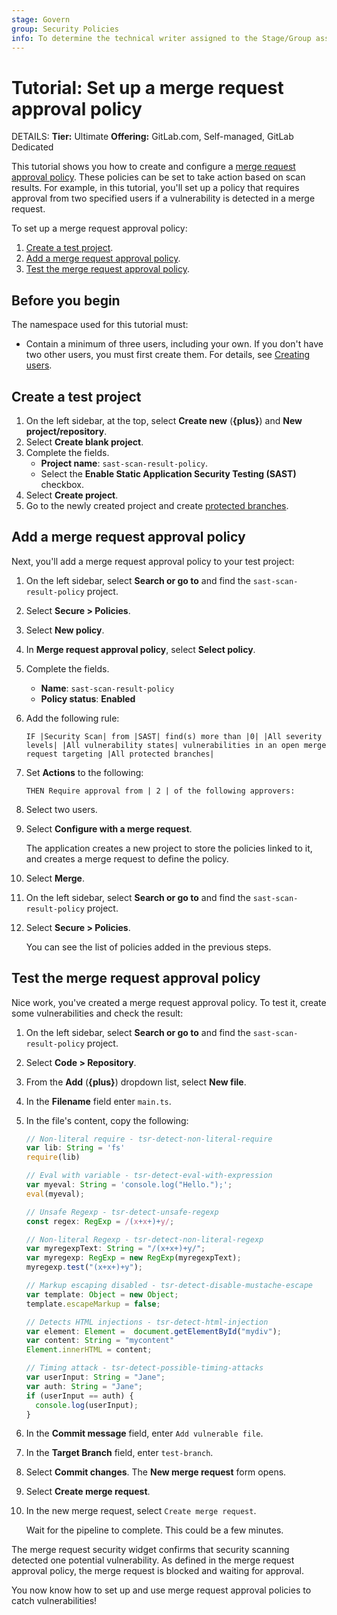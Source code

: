 ```yaml
---
stage: Govern
group: Security Policies
info: To determine the technical writer assigned to the Stage/Group associated with this page, see https://handbook.gitlab.com/handbook/product/ux/technical-writing/#assignments
---
```


# Tutorial: Set up a merge request approval policy

DETAILS:
**Tier:** Ultimate
**Offering:** GitLab.com, Self-managed, GitLab Dedicated

This tutorial shows you how to create and configure a [merge request approval policy](../../user/application_security/policies/merge_request_approval_policies.md). These policies can be set to take action based on scan results.
For example, in this tutorial, you'll set up a policy that requires approval from two specified users if a vulnerability is detected in a merge request.

To set up a merge request approval policy:

1. [Create a test project](#create-a-test-project).
1. [Add a merge request approval policy](#add-a-merge-request-approval-policy).
1. [Test the merge request approval policy](#test-the-merge-request-approval-policy).

## Before you begin

The namespace used for this tutorial must:

- Contain a minimum of three users, including your own. If you don't have two other users, you must first
  create them. For details, see [Creating users](../../user/profile/account/create_accounts.md).

## Create a test project

1. On the left sidebar, at the top, select **Create new** (**{plus}**) and **New project/repository**.
1. Select **Create blank project**.
1. Complete the fields.
   - **Project name**: `sast-scan-result-policy`.
   - Select the **Enable Static Application Security Testing (SAST)** checkbox.
1. Select **Create project**.
1. Go to the newly created project and create [protected branches](../../user/project/repository/branches/protected.md).

## Add a merge request approval policy

Next, you'll add a merge request approval policy to your test project:

1. On the left sidebar, select **Search or go to** and find the `sast-scan-result-policy` project.
1. Select **Secure > Policies**.
1. Select **New policy**.
1. In **Merge request approval policy**, select **Select policy**.
1. Complete the fields.
   - **Name**: `sast-scan-result-policy`
   - **Policy status**: **Enabled**
1. Add the following rule:

   ```plaintext
   IF |Security Scan| from |SAST| find(s) more than |0| |All severity levels| |All vulnerability states| vulnerabilities in an open merge request targeting |All protected branches|
   ```

1. Set **Actions** to the following:

   ```plaintext
   THEN Require approval from | 2 | of the following approvers:
   ```

1. Select two users.
1. Select **Configure with a merge request**.

   The application creates a new project to store the policies linked to it, and creates a merge request to define the policy.

1. Select **Merge**.
1. On the left sidebar, select **Search or go to** and find the `sast-scan-result-policy` project.
1. Select **Secure > Policies**.

   You can see the list of policies added in the previous steps.

## Test the merge request approval policy

Nice work, you've created a merge request approval policy. To test it, create some vulnerabilities and check the result:

1. On the left sidebar, select **Search or go to** and find the `sast-scan-result-policy` project.
1. Select **Code > Repository**.
1. From the **Add** (**{plus}**) dropdown list, select **New file**.
1. In the **Filename** field enter `main.ts`.
1. In the file's content, copy the following:

   ```typescript
   // Non-literal require - tsr-detect-non-literal-require
   var lib: String = 'fs'
   require(lib)

   // Eval with variable - tsr-detect-eval-with-expression
   var myeval: String = 'console.log("Hello.");';
   eval(myeval);

   // Unsafe Regexp - tsr-detect-unsafe-regexp
   const regex: RegExp = /(x+x+)+y/;

   // Non-literal Regexp - tsr-detect-non-literal-regexp
   var myregexpText: String = "/(x+x+)+y/";
   var myregexp: RegExp = new RegExp(myregexpText);
   myregexp.test("(x+x+)+y");

   // Markup escaping disabled - tsr-detect-disable-mustache-escape
   var template: Object = new Object;
   template.escapeMarkup = false;

   // Detects HTML injections - tsr-detect-html-injection
   var element: Element =  document.getElementById("mydiv");
   var content: String = "mycontent"
   Element.innerHTML = content;

   // Timing attack - tsr-detect-possible-timing-attacks
   var userInput: String = "Jane";
   var auth: String = "Jane";
   if (userInput == auth) {
     console.log(userInput);
   }
   ```

1. In the **Commit message** field, enter `Add vulnerable file`.
1. In the **Target Branch** field, enter `test-branch`.
1. Select **Commit changes**. The **New merge request** form opens.
1. Select **Create merge request**.
1. In the new merge request, select `Create merge request`.

   Wait for the pipeline to complete. This could be a few minutes.

The merge request security widget confirms that security scanning detected one potential
vulnerability. As defined in the merge request approval policy, the merge request is blocked and waiting for
approval.

You now know how to set up and use merge request approval policies to catch vulnerabilities!
